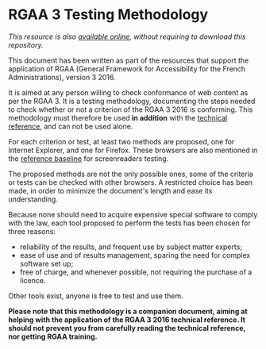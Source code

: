 # RGAA 3 Testing Methodology

*This resource is also [available online](http://disic.github.io/rgaa_methodologie/en/), without requiring to download this repository.*

This document has been written as part of the resources that support the application of RGAA (General Framework for Accessibility for the French Administrations), version 3 2016.

It is aimed at any person willing to check conformance of web content as per the RGAA&nbsp;3. It is a testing methodology, documenting the steps needed to check whether or not a criterion of the RGAA&nbsp;3&nbsp;2016 is conforming. This methodology must therefore be used **in addition** with the [technical reference](https://disic.github.io/rgaa_referentiel_en/criteria.html), and can not be used alone.

For each criterion or test, at least two methods are proposed, one for Internet Explorer, and one for Firefox. These browsers are also mentioned in the [reference baseline](https://disic.github.io/rgaa_referentiel_en/baseline.html) for screenreaders testing.

The proposed methods are not the only possible ones, some of the criteria or tests can be checked with other browsers. A restricted choice has been made, in order to minimize the document's length and ease its understanding.

Because none should need to acquire expensive special software to comply with the law, each tool proposed to perform the tests has been chosen for three reasons:

* reliability of the results, and frequent use by subject matter experts;
* ease of use and of results management, sparing the need for complex software set up;
* free of charge, and whenever possible, not requiring the purchase of a licence.

Other tools exist, anyone is free to test and use them.

**Please note that this methodology is a companion document, aiming at helping with the application of the RGAA&nbsp;3&nbsp;2016 technical reference. It should not prevent you from carefully reading the technical reference, nor getting RGAA training.**
